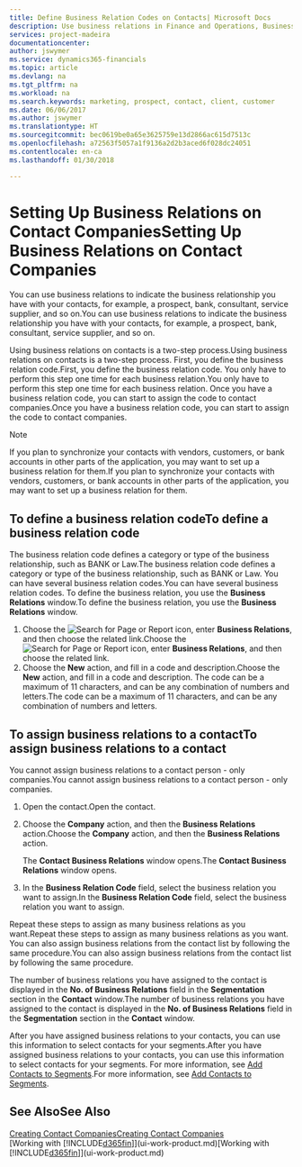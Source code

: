 ```yaml
---
title: Define Business Relation Codes on Contacts| Microsoft Docs
description: Use business relations in Finance and Operations, Business edition to help with marketing and to indicate the business relationship you have with your  prospects, clients, and customers, for example, a bank or service supplier.
services: project-madeira
documentationcenter: 
author: jswymer
ms.service: dynamics365-financials
ms.topic: article
ms.devlang: na
ms.tgt_pltfrm: na
ms.workload: na
ms.search.keywords: marketing, prospect, contact, client, customer
ms.date: 06/06/2017
ms.author: jswymer
ms.translationtype: HT
ms.sourcegitcommit: bec0619be0a65e3625759e13d2866ac615d7513c
ms.openlocfilehash: a72563f5057a1f9136a2d2b3aced6f028dc24051
ms.contentlocale: en-ca
ms.lasthandoff: 01/30/2018

---
```

# <a name="setting-up-business-relations-on-contact-companies"></a><span data-ttu-id="449f1-103">Setting Up Business Relations on Contact Companies</span><span class="sxs-lookup"><span data-stu-id="449f1-103">Setting Up Business Relations on Contact Companies</span></span>
<span data-ttu-id="449f1-104">You can use business relations to indicate the business relationship you have with your contacts, for example, a prospect, bank, consultant, service supplier, and so on.</span><span class="sxs-lookup"><span data-stu-id="449f1-104">You can use business relations to indicate the business relationship you have with your contacts, for example, a prospect, bank, consultant, service supplier, and so on.</span></span>

<span data-ttu-id="449f1-105">Using business relations on contacts is a two-step process.</span><span class="sxs-lookup"><span data-stu-id="449f1-105">Using business relations on contacts is a two-step process.</span></span> <span data-ttu-id="449f1-106">First, you define the business relation code.</span><span class="sxs-lookup"><span data-stu-id="449f1-106">First, you define the business relation code.</span></span> <span data-ttu-id="449f1-107">You only have to perform this step one time for each business relation.</span><span class="sxs-lookup"><span data-stu-id="449f1-107">You only have to perform this step one time for each business relation.</span></span> <span data-ttu-id="449f1-108">Once you have a business relation code, you can start to assign the code to contact companies.</span><span class="sxs-lookup"><span data-stu-id="449f1-108">Once you have a business relation code, you can start to assign the code to contact companies.</span></span>

> [!NOTE]  
>   <span data-ttu-id="449f1-109">If you plan to synchronize your contacts with vendors, customers, or bank accounts in other parts of the application, you may want to set up a business relation for them.</span><span class="sxs-lookup"><span data-stu-id="449f1-109">If you plan to synchronize your contacts with vendors, customers, or bank accounts in other parts of the application, you may want to set up a business relation for them.</span></span>

## <a name="to-define-a-business-relation-code"></a><span data-ttu-id="449f1-110">To define a business relation code</span><span class="sxs-lookup"><span data-stu-id="449f1-110">To define a business relation code</span></span>
<span data-ttu-id="449f1-111">The business relation code defines a category or type of the business relationship, such as BANK or Law.</span><span class="sxs-lookup"><span data-stu-id="449f1-111">The business relation code defines a category or type of the business relationship, such as BANK or Law.</span></span> <span data-ttu-id="449f1-112">You can have several business relation codes.</span><span class="sxs-lookup"><span data-stu-id="449f1-112">You can have several business relation codes.</span></span> <span data-ttu-id="449f1-113">To define the business relation, you use the **Business Relations** window.</span><span class="sxs-lookup"><span data-stu-id="449f1-113">To define the business relation, you use the **Business Relations** window.</span></span>

1. <span data-ttu-id="449f1-114">Choose the ![Search for Page or Report](media/ui-search/search_small.png "Search for Page or Report icon") icon, enter **Business Relations**, and then choose the related link.</span><span class="sxs-lookup"><span data-stu-id="449f1-114">Choose the ![Search for Page or Report](media/ui-search/search_small.png "Search for Page or Report icon") icon, enter **Business Relations**, and then choose the related link.</span></span>
2. <span data-ttu-id="449f1-115">Choose the **New** action, and fill in a code and description.</span><span class="sxs-lookup"><span data-stu-id="449f1-115">Choose the **New** action, and fill in a code and description.</span></span> <span data-ttu-id="449f1-116">The code can be a maximum of 11 characters, and can be any combination of numbers and letters.</span><span class="sxs-lookup"><span data-stu-id="449f1-116">The code can be a maximum of 11 characters, and can be any combination of numbers and letters.</span></span>

## <a name="AssignBusRelContact"></a> <span data-ttu-id="449f1-117">To assign business relations to a contact</span><span class="sxs-lookup"><span data-stu-id="449f1-117">To assign business relations to a contact</span></span>
<span data-ttu-id="449f1-118">You cannot assign business relations to a contact person - only companies.</span><span class="sxs-lookup"><span data-stu-id="449f1-118">You cannot assign business relations to a contact person - only companies.</span></span>

1. <span data-ttu-id="449f1-119">Open the contact.</span><span class="sxs-lookup"><span data-stu-id="449f1-119">Open the contact.</span></span>
2. <span data-ttu-id="449f1-120">Choose the **Company** action, and then the **Business Relations** action.</span><span class="sxs-lookup"><span data-stu-id="449f1-120">Choose the **Company** action, and then the **Business Relations** action.</span></span>

    <span data-ttu-id="449f1-121">The **Contact Business Relations** window opens.</span><span class="sxs-lookup"><span data-stu-id="449f1-121">The **Contact Business Relations** window opens.</span></span>
3. <span data-ttu-id="449f1-122">In the **Business Relation Code** field, select the business relation you want to assign.</span><span class="sxs-lookup"><span data-stu-id="449f1-122">In the **Business Relation Code** field, select the business relation you want to assign.</span></span>

<span data-ttu-id="449f1-123">Repeat these steps to assign as many business relations as you want.</span><span class="sxs-lookup"><span data-stu-id="449f1-123">Repeat these steps to assign as many business relations as you want.</span></span> <span data-ttu-id="449f1-124">You can also assign business relations from the contact list by following the same procedure.</span><span class="sxs-lookup"><span data-stu-id="449f1-124">You can also assign business relations from the contact list by following the same procedure.</span></span>

<span data-ttu-id="449f1-125">The number of business relations you have assigned to the contact is displayed in the **No. of Business Relations** field in the **Segmentation** section in the **Contact** window.</span><span class="sxs-lookup"><span data-stu-id="449f1-125">The number of business relations you have assigned to the contact is displayed in the **No. of Business Relations** field in the **Segmentation** section in the **Contact** window.</span></span>

<span data-ttu-id="449f1-126">After you have assigned business relations to your contacts, you can use this information to select contacts for your segments.</span><span class="sxs-lookup"><span data-stu-id="449f1-126">After you have assigned business relations to your contacts, you can use this information to select contacts for your segments.</span></span> <span data-ttu-id="449f1-127">For more information, see [Add Contacts to Segments](marketing-add-contact-segment.md).</span><span class="sxs-lookup"><span data-stu-id="449f1-127">For more information, see [Add Contacts to Segments](marketing-add-contact-segment.md).</span></span>

## <a name="see-also"></a><span data-ttu-id="449f1-128">See Also</span><span class="sxs-lookup"><span data-stu-id="449f1-128">See Also</span></span>
[<span data-ttu-id="449f1-129">Creating Contact Companies</span><span class="sxs-lookup"><span data-stu-id="449f1-129">Creating Contact Companies</span></span>](marketing-create-contact-companies.md)  
<span data-ttu-id="449f1-130">[Working with [!INCLUDE[d365fin](includes/d365fin_md.md)]](ui-work-product.md)</span><span class="sxs-lookup"><span data-stu-id="449f1-130">[Working with [!INCLUDE[d365fin](includes/d365fin_md.md)]](ui-work-product.md)</span></span>

